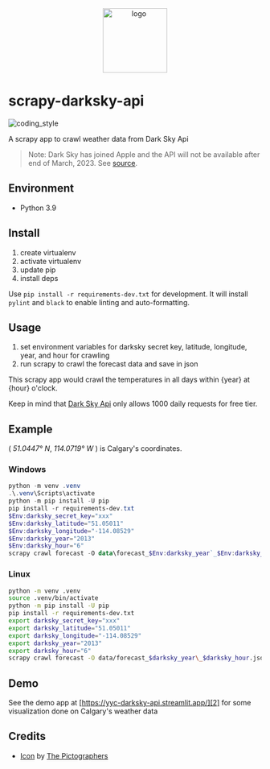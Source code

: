 <div align="center">
    <img src="https://cdn3.iconfinder.com/data/icons/ballicons-reloaded-free/512/icon-59-512.png" alt="logo" height="128">
</div>

# scrapy-darksky-api

![coding_style](https://img.shields.io/badge/code%20style-black-000000.svg)

A scrapy app to crawl weather data from Dark Sky Api

> Note: Dark Sky has joined Apple and the API will not be available after end of March, 2023. See [source](https://blog.darksky.net/).

## Environment

- Python 3.9

## Install

1. create virtualenv
2. activate virtualenv
3. update pip
4. install deps

Use `pip install -r requirements-dev.txt` for development.
It will install `pylint` and `black` to enable linting and auto-formatting.

## Usage

1. set environment variables for darksky secret key, latitude, longitude, year, and hour for crawling
2. run scrapy to crawl the forecast data and save in json

This scrapy app would crawl the temperatures in all days within {year} at {hour} o'clock.

Keep in mind that [Dark Sky Api][1] only allows 1000 daily requests for free tier.

## Example

( _51.0447° N_, _114.0719° W_ ) is Calgary's coordinates.

### Windows

```powershell
python -m venv .venv
.\.venv\Scripts\activate
python -m pip install -U pip
pip install -r requirements-dev.txt
$Env:darksky_secret_key="xxx"
$Env:darksky_latitude="51.05011"
$Env:darksky_longitude="-114.08529"
$Env:darksky_year="2013"
$Env:darksky_hour="6"
scrapy crawl forecast -O data\forecast_$Env:darksky_year`_$Env:darksky_hour.json
```

### Linux

```bash
python -m venv .venv
source .venv/bin/activate
python -m pip install -U pip
pip install -r requirements-dev.txt
export darksky_secret_key="xxx"
export darksky_latitude="51.05011"
export darksky_longitude="-114.08529"
export darksky_year="2013"
export darksky_hour="6"
scrapy crawl forecast -O data/forecast_$darksky_year\_$darksky_hour.json
```

## Demo

See the demo app at [https://yyc-darksky-api.streamlit.app/][2] for some visualization done on Calgary's weather data

## Credits

- [Icon][3] by [The Pictographers][4]

[1]: https://darksky.net/dev
[2]: https://yyc-darksky-api.streamlit.app/
[3]: https://www.iconfinder.com/icons/667368/celcius_clouds_farenheit_sunshine_temerature_thermometer_weather_icon
[4]: https://www.iconfinder.com/bluewolfski

